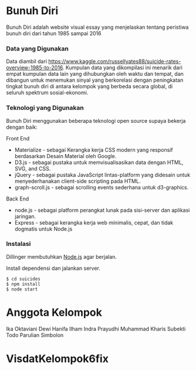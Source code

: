 # Bunuh Diri

Bunuh Diri adalah website visual essay yang menjelaskan tentang peristiwa bunuh diri dari tahun 1985 sampai 2016

### Data yang Digunakan

Data diambil dari https://www.kaggle.com/russellyates88/suicide-rates-overview-1985-to-2016. Kumpulan data yang dikompilasi ini menarik dari empat kumpulan data lain yang dihubungkan oleh waktu dan tempat, dan dibangun untuk menemukan sinyal yang berkorelasi dengan peningkatan tingkat bunuh diri di antara kelompok yang berbeda secara global, di seluruh spektrum sosial-ekonomi.

### Teknologi yang Digunakan

Bunuh Diri menggunakan beberapa teknologi open source supaya bekerja dengan baik:

Front End
* Materialize - sebagai Kerangka kerja CSS modern yang responsif berdasarkan Desain Material oleh Google.
* D3.js - sebagai pustaka untuk memvisualisasikan data dengan HTML, SVG, and CSS.
* jQuery - sebagai pustaka JavaScript lintas-platform yang didesain untuk menyederhanakan client-side scripting pada HTML.
* graph-scroll.js - sebagai scrolling events sederhana untuk d3-graphics.

Back End
* node.js - sebagai platform perangkat lunak pada sisi-server dan aplikasi jaringan.
* Express - sebagai kerangka kerja web minimalis, cepat, dan tidak dogmatis untuk Node.js

### Instalasi

Dillinger membutuhkan [Node.js](https://nodejs.org/) agar berjalan.

Install dependensi dan jalankan server.

```
$ cd suicides
$ npm install
$ node start
```
# Anggota Kelompok
 Ika Oktaviani Dewi Hanifa
 Ilham Indra Prayudhi
 Muhammad Kharis
 Subekti
 Todo Parulian Simbolon
# VisdatKelompok6fix
